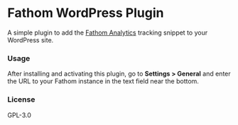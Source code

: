 # Fathom WordPress Plugin

A simple plugin to add the [Fathom Analytics](https://usefathom.com/) tracking snippet to your WordPress site.

### Usage

After installing and activating this plugin, go to **Settings > General** and enter the URL to your Fathom instance in the text field near the bottom.

### License

GPL-3.0
